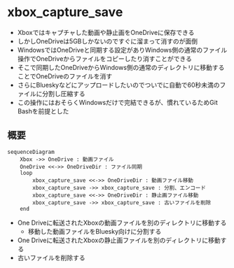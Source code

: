 # xbox_capture_save
* Xboxではキャプチャした動画や静止画をOneDriveに保存できる
* しかしOneDriveは5GBしかないのですぐに溜まって消すのが面倒
* WindowsではOneDriveと同期する設定がありWindows側の通常のファイル操作でOneDriveからファイルをコピーしたり消すことができる
* そこで同期したOneDriveからWindows側の通常のディレクトリに移動することでOneDriveのファイルを消す
* さらにBlueskyなどにアップロードしたいのでついでに自動で60秒未満のファイルに分割し圧縮する
* この操作にはおそらくWindowsだけで完結できるが、慣れているためGit Bashを前提とした

## 概要
```mermaid
sequenceDiagram
    Xbox ->> OneDrive : 動画ファイル
    OneDrive <<->> OneDriveDir : ファイル同期
    loop
        xbox_capture_save <<->> OneDriveDir : 動画ファイル移動
        xbox_capture_save ->> xbox_capture_save : 分割、エンコード
        xbox_capture_save <<->> OneDriveDir : 静止画ファイル移動
        xbox_capture_save ->> xbox_capture_save : 古いファイルを削除
    end
```
* One Driveに転送されたXboxの動画ファイルを別のディレクトリに移動する
  * 移動した動画ファイルをBluesky向けに分割する
* One Driveに転送されたXboxの静止画ファイルを別のディレクトリに移動する
* 古いファイルを削除する